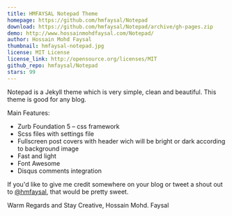 ```yaml
---
title: HMFAYSAL Notepad Theme
homepage: https://github.com/hmfaysal/Notepad
download: https://github.com/hmfaysal/Notepad/archive/gh-pages.zip
demo: http://www.hossainmohdfaysal.com/Notepad/
author: Hossain Mohd Faysal
thumbnail: hmfaysal-notepad.jpg
license: MIT License
license_link: http://opensource.org/licenses/MIT
github_repo: hmfaysal/Notepad
stars: 99
---
```


Notepad is a Jekyll theme which is very simple, clean and beautiful.
This theme is good for any blog.

Main Features:

* Zurb Foundation 5 – css framework
* Scss files with settings file
* Fullscreen post covers with header wich will be bright or dark
  according to background image
* Fast and light
* Font Awesome
* Disqus comments integration

If you'd like to give me credit somewhere on your blog or tweet a shout
out to [@hmfaysal](https://twitter.com/hmfaysal), that would be pretty
sweet.

Warm Regards and Stay Creative,
Hossain Mohd. Faysal
